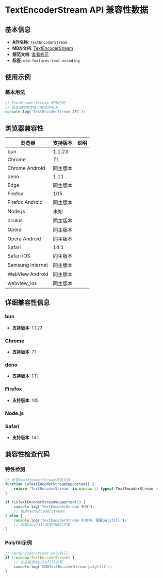 # TextEncoderStream API 兼容性数据

## 基本信息

- **API名称**: `TextEncoderStream`
- **MDN文档**: [TextEncoderStream](https://developer.mozilla.org/docs/Web/API/TextEncoderStream)
- **规范文档**: [查看规范](https://encoding.spec.whatwg.org/#interface-textencoderstream)
- **标签**: `web-features:text-encoding`

## 使用示例

### 基本用法

```javascript
// TextEncoderStream 使用示例
// 请查阅MDN文档了解具体用法
console.log('TextEncoderStream API');
```

## 浏览器兼容性

| 浏览器 | 支持版本 | 说明 |
|--------|----------|------|
| bun | 1.1.23 |  |
| Chrome | 71 |  |
| Chrome Android | 同主版本 |  |
| deno | 1.11 |  |
| Edge | 同主版本 |  |
| Firefox | 105 |  |
| Firefox Android | 同主版本 |  |
| Node.js | 未知 |  |
| oculus | 同主版本 |  |
| Opera | 同主版本 |  |
| Opera Android | 同主版本 |  |
| Safari | 14.1 |  |
| Safari iOS | 同主版本 |  |
| Samsung Internet | 同主版本 |  |
| WebView Android | 同主版本 |  |
| webview_ios | 同主版本 |  |

## 详细兼容性信息

### bun

- **支持版本**: 1.1.23

### Chrome

- **支持版本**: 71

### deno

- **支持版本**: 1.11

### Firefox

- **支持版本**: 105

### Node.js


### Safari

- **支持版本**: 14.1

## 兼容性检查代码

### 特性检测

```javascript
// 检查TextEncoderStream是否支持
function isTextEncoderStreamSupported() {
    return 'TextEncoderStream' in window || typeof TextEncoderStream !== 'undefined';
}

if (isTextEncoderStreamSupported()) {
    console.log('TextEncoderStream 支持');
    // 使用TextEncoderStream
} else {
    console.log('TextEncoderStream 不支持，需要polyfill');
    // 加载polyfill或使用替代方案
}
```

### Polyfill示例

```javascript
// TextEncoderStream polyfill
if (!window.TextEncoderStream) {
    // 在这里添加polyfill实现
    console.log('加载TextEncoderStream polyfill');
}
```

